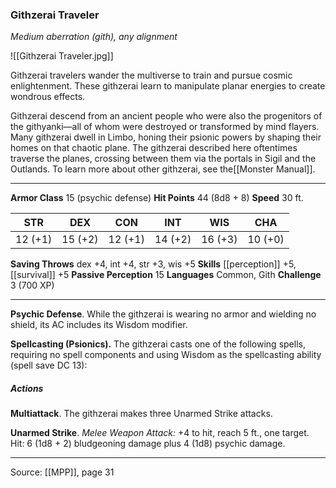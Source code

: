 ### Githzerai Traveler
_Medium aberration (gith), any alignment_

![[Githzerai Traveler.jpg]]

Githzerai travelers wander the multiverse to train and pursue cosmic enlightenment. These githzerai learn to manipulate planar energies to create wondrous effects.

Githzerai descend from an ancient people who were also the progenitors of the githyanki—all of whom were destroyed or transformed by mind flayers. Many githzerai dwell in Limbo, honing their psionic powers by shaping their homes on that chaotic plane. The githzerai described here oftentimes traverse the planes, crossing between them via the portals in Sigil and the Outlands. To learn more about other githzerai, see the[[Monster Manual]].




---

**Armor Class** 15 (psychic defense)
**Hit Points** 44 (8d8 + 8)
**Speed** 30 ft.

| STR     | DEX     | CON     | INT     | WIS     | CHA     |
|---------|---------|---------|---------|---------|---------|
| 12 (+1) | 15 (+2) | 12 (+1) | 14 (+2) | 16 (+3) | 10 (+0) |

**Saving Throws** dex +4, int +4, str +3, wis +5
**Skills** [[perception]] +5, [[survival]] +5
**Passive Perception** 15
**Languages** Common, Gith
**Challenge** 3 (700 XP)

---

**Psychic Defense**. While the githzerai is wearing no armor and wielding no shield, its AC includes its Wisdom modifier.

**Spellcasting (Psionics).** The githzerai casts one of the following spells, requiring no spell components and using Wisdom as the spellcasting ability (spell save DC 13):

##### Actions
**Multiattack**. The githzerai makes three Unarmed Strike attacks.

**Unarmed Strike**. _Melee Weapon Attack:_ +4 to hit, reach 5 ft., one target. Hit: 6 (1d8 + 2) bludgeoning damage plus 4 (1d8) psychic damage.


---

Source: [[MPP]], page 31